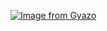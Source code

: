 [![Image from Gyazo](https://i.gyazo.com/05b1761dfa7973b60c97c596b5344583.png)](https://gyazo.com/05b1761dfa7973b60c97c596b5344583)
